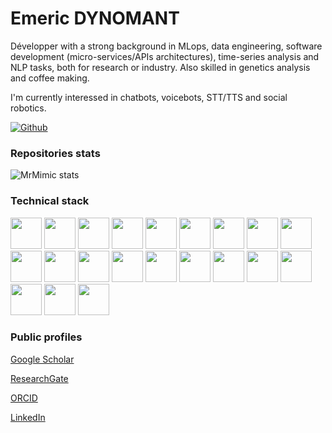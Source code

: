 # Emeric DYNOMANT

Développer with a strong background in MLops, data engineering, software development (micro-services/APIs architectures), time-series analysis and NLP tasks, both for research or industry. Also skilled in genetics analysis and coffee making.

I'm currently interessed in chatbots, voicebots, STT/TTS and social robotics.

[![Github](https://img.shields.io/github/followers/MrMimic?label=Follow&style=social)](https://github.com/MrMimic)

### Repositories stats

![MrMimic stats](https://github-readme-stats.vercel.app/api?username=MrMimic&show_icons=true&theme=dracula)

### Technical stack

<code><img height="50" src="https://www.vectorlogo.zone/logos/linux/linux-icon.svg"></code>
<code><img height="50" src="https://www.vectorlogo.zone/logos/python/python-horizontal.svg"></code>
<code><img height="50" src="https://www.vectorlogo.zone/logos/docker/docker-ar21.svg"></code>
<code><img height="50" src="https://www.vectorlogo.zone/logos/pocoo_flask/pocoo_flask-ar21.svg"></code>
<code><img height="50" src="https://www.vectorlogo.zone/logos/elastic/elastic-ar21.svg"></code>
<code><img height="50" src="https://www.vectorlogo.zone/logos/elasticco_logstash/elasticco_logstash-ar21.svg"></code>
<code><img height="50" src="https://www.vectorlogo.zone/logos/tensorflow/tensorflow-ar21.svg"></code>
<code><img height="50" src="https://www.vectorlogo.zone/logos/google_cloud/google_cloud-ar21.svg"></code>
<code><img height="50" src="https://www.vectorlogo.zone/logos/google_cloud_run/google_cloud_run-ar21.svg"></code>
<code><img height="50" src="https://www.vectorlogo.zone/logos/mysql/mysql-ar21.svg"></code>
<code><img height="50" src="https://www.vectorlogo.zone/logos/amazon_aws/amazon_aws-ar21.svg"></code>
<code><img height="50" src="https://www.vectorlogo.zone/logos/influxdata/influxdata-ar21.svg"></code>
<code><img height="50" src="https://www.vectorlogo.zone/logos/mongodb/mongodb-ar21.svg"></code>
<code><img height="50" src="https://www.vectorlogo.zone/logos/jenkins/jenkins-ar21.svg"></code>
<code><img height="50" src="https://www.vectorlogo.zone/logos/w3_html5/w3_html5-ar21.svg"></code>
<code><img height="50" src="https://www.vectorlogo.zone/logos/r-project/r-project-ar21.svg"></code>
<code><img height="50" src="https://www.vectorlogo.zone/logos/ni_labview/ni_labview-ar21.svg"></code>
<code><img height="50" src="https://www.vectorlogo.zone/logos/gnu_bash/gnu_bash-ar21.svg"></code>
<code><img height="50" src="https://www.vectorlogo.zone/logos/microsoft_azure/microsoft_azure-ar21.svg"></code>
<code><img height="50" src="https://www.vectorlogo.zone/logos/azurecontainerregistry/azurecontainerregistry-ar21.svg"></code>
<code><img height="50" src="https://www.vectorlogo.zone/logos/kotlinlang/kotlinlang-ar21.svg"></code>

### Public profiles

[Google Scholar](https://scholar.google.com/citations?user=pkyOaXwAAAAJ&hl=en)

[ResearchGate](https://www.researchgate.net/profile/Emeric-Dynomant)

[ORCID](https://orcid.org/0000-0001-9535-9304)

[LinkedIn](https://www.linkedin.com/in/emeric-dynomant/)
